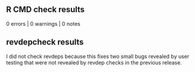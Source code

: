 ## R CMD check results

0 errors | 0 warnings | 0 notes

## revdepcheck results

I did not check revdeps because this fixes two small bugs revealed by user testing that were not revealed by revdep checks in the previous release.
